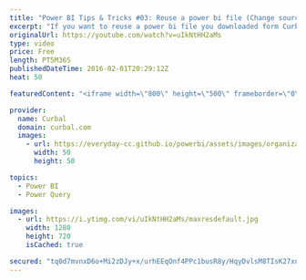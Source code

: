 ```yaml
---
title: "Power BI Tips & Tricks #03: Reuse a power bi file (Change source file)"
excerpt: "If you want to reuse a power bi file you downloaded form Curbal.com, here are the steps to make it your own, depending on the source you have used.  If you prefer to follow a tutorial, visit our site: http://curbal.com/blog/export-google-analytics-data-to-microsoft-power-bi-supercharged-excel   Looking"
originalUrl: https://youtube.com/watch?v=uIkNtHH2aMs
type: video
price: Free
length: PT5M36S
publishedDateTime: 2016-02-01T20:29:12Z
heat: 50

featuredContent: "<iframe width=\"800\" height=\"500\" frameborder=\"0\" src=\"https://www.youtube.com/embed/uIkNtHH2aMs\" allow=\"accelerometer; autoplay; encrypted-media; gyroscope; picture-in-picture\" allowfullscreen></iframe>"

provider:
  name: Curbal
  domain: curbal.com
  images:
    - url: https://everyday-cc.github.io/powerbi/assets/images/organizations/curbal.com-50x50.jpg
      width: 50
      height: 50

topics:
  - Power BI
  - Power Query

images:
  - url: https://i.ytimg.com/vi/uIkNtHH2aMs/maxresdefault.jpg
    width: 1280
    height: 720
    isCached: true

secured: "tq0d7mvnxD6o+Mi2zDJy+x/urhEEqOnf4PPc1busR8y/HqyDvlsM8TIsK27xnsdmDShcEHe7nRq0j9bPJ/bvb1Gj3PQwlPRY4QHXBZ+O2EV8gSkikaE5+sEyIF9UI9/7593XdllmFCwV5bdwkAlqafyw81FRoyUcUiY5FCuf7nrgluriVOEdBVcOj1+aSlW44AzBxilTGkBvrWdN17mnjwCLLMOGG1ldHhePOQGCcgSntffftR1mg4YL3OaFr3IdrNDevrPkGnI+A+dZ0+MLbAIzsAaSjNpB6EML58rq6RBIDnnrehwCO+31KwLU4OudccQI9Cxlgozw/0+kiqYVgLEhLk6NRVjpzd9DS0SUGNWjlPZSf2WqXCAtjRvGq03DFw0LM9G7hkCoArUeHa6LdW2gxWNt55wW34+VycmWWDo=;6YKNRC1yEUqWJazEwJdDNg=="
---
```


